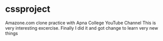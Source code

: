 # cssproject
Amazone.com clone practice with Apna College YouTube Channel
This is very interesting excercise. Finally I did it and got change to learn very new things
